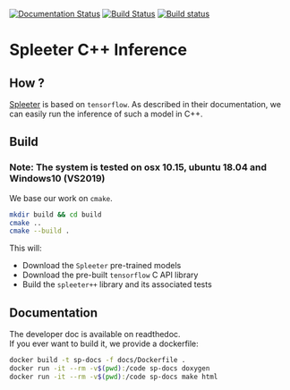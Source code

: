 [![Documentation Status](https://readthedocs.org/projects/spleeterpp/badge/?version=latest)](https://spleeterpp.readthedocs.io/en/latest/?badge=latest)
[![Build Status](https://travis-ci.com/gvne/spleeterpp.svg?branch=master)](https://travis-ci.com/gvne/spleeterpp)
[![Build status](https://ci.appveyor.com/api/projects/status/6sk3vq24ms9oy9l0/branch/master?svg=true)](https://ci.appveyor.com/project/gvne/spleeterpp/branch/master)


# Spleeter C++ Inference

## How ?

[Spleeter](https://github.com/deezer/spleeter) is based on `tensorflow`. As
described in their documentation, we can easily run the inference of such a
model in C++.

## Build

### Note: The system is tested on osx 10.15, ubuntu 18.04 and Windows10 (VS2019)

We base our work on `cmake`.
```bash
mkdir build && cd build
cmake ..
cmake --build .
```

This will:
* Download the `Spleeter` pre-trained models
* Download the pre-built `tensorflow` C API library
* Build the `spleeter++` library and its associated tests

## Documentation

The developer doc is available on readthedoc.  
If you ever want to build it, we provide a dockerfile:
```bash
docker build -t sp-docs -f docs/Dockerfile .
docker run -it --rm -v$(pwd):/code sp-docs doxygen
docker run -it --rm -v$(pwd):/code sp-docs make html
```

